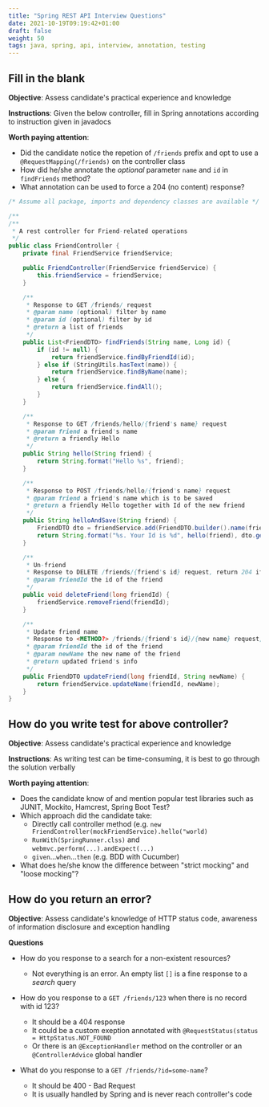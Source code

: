 ```yaml
---
title: "Spring REST API Interview Questions"
date: 2021-10-19T09:19:42+01:00
draft: false
weight: 50
tags: java, spring, api, interview, annotation, testing
---
```


## Fill in the blank

**Objective**: Assess candidate's practical experience and knowledge

**Instructions**: Given the below controller, fill in Spring annotations according to instruction given in javadocs

**Worth paying attention**:
- Did the candidate notice the repetion of `/friends` prefix and opt to use a `@RequestMapping(/friends)` on the controller class
- How did he/she annotate the *optional* parameter `name` and `id` in `findFriends` method?
- What annotation can be used to force a 204 (no content) response?


```java
/* Assume all package, imports and dependency classes are available */

/**
/**
 * A rest controller for Friend-related operations
 */
public class FriendController {
    private final FriendService friendService;

    public FriendController(FriendService friendService) {
        this.friendService = friendService;
    }

    /**
     * Response to GET /friends/ request
     * @param name (optional) filter by name
     * @param id (optional) filter by id
     * @return a list of friends
     */
    public List<FriendDTO> findFriends(String name, Long id) {
        if (id != null) {
            return friendService.findByFriendId(id);
        } else if (StringUtils.hasText(name)) {
            return friendService.findByName(name);
        } else {
            return friendService.findAll();
        }
    }

    /**
     * Response to GET /friends/hello/{friend's name} request
     * @param friend a friend's name
     * @return a friendly Hello
     */
    public String hello(String friend) {
        return String.format("Hello %s", friend);
    }

    /**
     * Response to POST /friends/hello/{friend's name} request
     * @param friend a friend's name which is to be saved
     * @return a friendly Hello together with Id of the new friend
     */
    public String helloAndSave(String friend) {
        FriendDTO dto = friendService.add(FriendDTO.builder().name(friend).createDt(LocalDateTime.now()).build());
        return String.format("%s. Your Id is %d", hello(friend), dto.getId());
    }

    /**
     * Un-friend
     * Response to DELETE /friends/{friend's id} request, return 204 if successful
     * @param friendId the id of the friend
     */
    public void deleteFriend(long friendId) {
        friendService.removeFriend(friendId);
    }

    /**
     * Update friend name
     * Response to <METHOD?> /friends/{friend's id}/{new name} request, return update friend info
     * @param friendId the id of the friend
     * @param newName the new name of the friend
     * @return updated friend's info
     */
    public FriendDTO updateFriend(long friendId, String newName) {
        return friendService.updateName(friendId, newName);
    }
}

```

## How do you write test for above controller?

**Objective**: Assess candidate's practical experience and knowledge

**Instructions**: As writing test can be time-consuming, it is best to go through the solution verbally

**Worth paying attention**:
- Does the candidate know of and mention popular test libraries such as JUNIT, Mockito, Hamcrest, Spring Boot Test?
- Which approach did the candidate take:
  + Directly call controller method (e.g. `new FriendController(mockFriendService).hello("world)`
  + `RunWith(SpringRunner.clss)` and `webmvc.perform(...).andExpect(...)`
  + `given`...`when`...`then` (e.g. BDD with Cucumber)
- What does he/she know the difference between "strict mocking" and "loose mocking"?

## How do you return an error?

**Objective**: Assess candidate's knowledge of HTTP status code, awareness of information disclosure and exception handling

**Questions**

- How do you response to a search for a non-existent resources?
  + Not everything is an error. An empty list `[]` is a fine response to a *search* query

- How do you response to a `GET /friends/123` when there is no record with id 123?
  + It should be a 404 response
  + It could be a custom exeption annotated with `@RequestStatus(status = HttpStatus.NOT_FOUND`
  + Or there is an `@ExceptionHandler` method on the controller or an `@ControllerAdvice` global handler

- What do you response to a `GET /friends/?id=some-name`?
  + It should be 400 - Bad Request
  + It is usually handled by Spring and is never reach controller's code

  